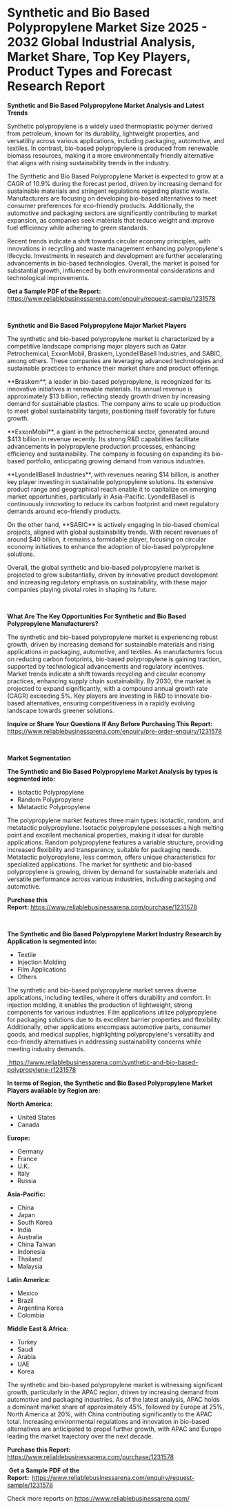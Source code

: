 <p><h1>Synthetic and Bio Based Polypropylene Market Size 2025 - 2032 Global Industrial Analysis, Market Share, Top Key Players, Product Types and Forecast Research Report</h1></p><p><strong>Synthetic and Bio Based Polypropylene Market Analysis and Latest Trends</strong></p>
<p><p>Synthetic polypropylene is a widely used thermoplastic polymer derived from petroleum, known for its durability, lightweight properties, and versatility across various applications, including packaging, automotive, and textiles. In contrast, bio-based polypropylene is produced from renewable biomass resources, making it a more environmentally friendly alternative that aligns with rising sustainability trends in the industry.</p><p>The Synthetic and Bio Based Polypropylene Market is expected to grow at a CAGR of 10.9% during the forecast period, driven by increasing demand for sustainable materials and stringent regulations regarding plastic waste. Manufacturers are focusing on developing bio-based alternatives to meet consumer preferences for eco-friendly products. Additionally, the automotive and packaging sectors are significantly contributing to market expansion, as companies seek materials that reduce weight and improve fuel efficiency while adhering to green standards.</p><p>Recent trends indicate a shift towards circular economy principles, with innovations in recycling and waste management enhancing polypropylene's lifecycle. Investments in research and development are further accelerating advancements in bio-based technologies. Overall, the market is poised for substantial growth, influenced by both environmental considerations and technological improvements.</p></p>
<p><strong>Get a Sample PDF of the Report:&nbsp;</strong> <a href="https://www.reliablebusinessarena.com/enquiry/request-sample/1231578?utm_campaign=2194&utm_medium=2&utm_source=Github&utm_content=ia&utm_term=15022025&utm_id=synthetic-and-bio-based-polypropylene">https://www.reliablebusinessarena.com/enquiry/request-sample/1231578</a></p>
<p>&nbsp;</p>
<p><strong>Synthetic and Bio Based Polypropylene Major Market Players</strong></p>
<p><p>The synthetic and bio-based polypropylene market is characterized by a competitive landscape comprising major players such as Qatar Petrochemical, ExxonMobil, Braskem, LyondellBasell Industries, and SABIC, among others. These companies are leveraging advanced technologies and sustainable practices to enhance their market share and product offerings.</p><p>**Braskem**, a leader in bio-based polypropylene, is recognized for its innovative initiatives in renewable materials. Its annual revenue is approximately $13 billion, reflecting steady growth driven by increasing demand for sustainable plastics. The company aims to scale up production to meet global sustainability targets, positioning itself favorably for future growth.</p><p>**ExxonMobil**, a giant in the petrochemical sector, generated around $413 billion in revenue recently. Its strong R&D capabilities facilitate advancements in polypropylene production processes, enhancing efficiency and sustainability. The company is focusing on expanding its bio-based portfolio, anticipating growing demand from various industries.</p><p>**LyondellBasell Industries**, with revenues nearing $14 billion, is another key player investing in sustainable polypropylene solutions. Its extensive product range and geographical reach enable it to capitalize on emerging market opportunities, particularly in Asia-Pacific. LyondellBasell is continuously innovating to reduce its carbon footprint and meet regulatory demands around eco-friendly products.</p><p>On the other hand, **SABIC** is actively engaging in bio-based chemical projects, aligned with global sustainability trends. With recent revenues of around $40 billion, it remains a formidable player, focusing on circular economy initiatives to enhance the adoption of bio-based polypropylene solutions.</p><p>Overall, the global synthetic and bio-based polypropylene market is projected to grow substantially, driven by innovative product development and increasing regulatory emphasis on sustainability, with these major companies playing pivotal roles in shaping its future.</p></p>
<p>&nbsp;</p>
<p><strong>What Are The Key Opportunities For Synthetic and Bio Based Polypropylene Manufacturers?</strong></p>
<p><p>The synthetic and bio-based polypropylene market is experiencing robust growth, driven by increasing demand for sustainable materials and rising applications in packaging, automotive, and textiles. As manufacturers focus on reducing carbon footprints, bio-based polypropylene is gaining traction, supported by technological advancements and regulatory incentives. Market trends indicate a shift towards recycling and circular economy practices, enhancing supply chain sustainability. By 2030, the market is projected to expand significantly, with a compound annual growth rate (CAGR) exceeding 5%. Key players are investing in R&D to innovate bio-based alternatives, ensuring competitiveness in a rapidly evolving landscape towards greener solutions.</p></p>
<p><strong>Inquire or Share Your Questions If Any Before Purchasing This Report:</strong> <a href="https://www.reliablebusinessarena.com/enquiry/pre-order-enquiry/1231578?utm_campaign=2194&utm_medium=2&utm_source=Github&utm_content=ia&utm_term=15022025&utm_id=synthetic-and-bio-based-polypropylene">https://www.reliablebusinessarena.com/enquiry/pre-order-enquiry/1231578</a></p>
<p>&nbsp;</p>
<p><strong>Market Segmentation</strong></p>
<p><strong>The Synthetic and Bio Based Polypropylene Market Analysis by types is segmented into:</strong></p>
<p><ul><li>Isotactic Polypropylene</li><li>Random Polypropylene</li><li>Metatactic Polypropylene</li></ul></p>
<p><p>The polypropylene market features three main types: isotactic, random, and metatactic polypropylene. Isotactic polypropylene possesses a high melting point and excellent mechanical properties, making it ideal for durable applications. Random polypropylene features a variable structure, providing increased flexibility and transparency, suitable for packaging needs. Metatactic polypropylene, less common, offers unique characteristics for specialized applications. The market for synthetic and bio-based polypropylene is growing, driven by demand for sustainable materials and versatile performance across various industries, including packaging and automotive.</p></p>
<p><strong>Purchase this Report:&nbsp;</strong><a href="https://www.reliablebusinessarena.com/purchase/1231578?utm_campaign=2194&utm_medium=2&utm_source=Github&utm_content=ia&utm_term=15022025&utm_id=synthetic-and-bio-based-polypropylene">https://www.reliablebusinessarena.com/purchase/1231578</a></p>
<p>&nbsp;</p>
<p><strong>The Synthetic and Bio Based Polypropylene Market Industry Research by Application is segmented into:</strong></p>
<p><ul><li>Textile</li><li>Injection Molding</li><li>Film Applications</li><li>Others</li></ul></p>
<p><p>The synthetic and bio-based polypropylene market serves diverse applications, including textiles, where it offers durability and comfort. In injection molding, it enables the production of lightweight, strong components for various industries. Film applications utilize polypropylene for packaging solutions due to its excellent barrier properties and flexibility. Additionally, other applications encompass automotive parts, consumer goods, and medical supplies, highlighting polypropylene's versatility and eco-friendly alternatives in addressing sustainability concerns while meeting industry demands.</p></p>
<p><a href="https://www.reliablebusinessarena.com/synthetic-and-bio-based-polypropylene-r1231578?utm_campaign=2194&utm_medium=2&utm_source=Github&utm_content=ia&utm_term=15022025&utm_id=synthetic-and-bio-based-polypropylene">&nbsp;https://www.reliablebusinessarena.com/synthetic-and-bio-based-polypropylene-r1231578</a></p>
<p><strong>In terms of Region, the Synthetic and Bio Based Polypropylene Market Players available by Region are:</strong></p>
<p>
    <p> <strong> North America: </strong>
        <ul>
            <li>United States</li>
            <li>Canada</li>
        </ul>
        </p> 
    <p> <strong> Europe: </strong>
        <ul>
            <li>Germany</li>
            <li>France</li>
            <li>U.K.</li>
            <li>Italy</li>
            <li>Russia</li>
        </ul>
        </p> 
    <p> <strong> Asia-Pacific: </strong>
        <ul>
            <li>China</li>
            <li>Japan</li>
            <li>South Korea</li>
            <li>India</li>
            <li>Australia</li>
            <li>China Taiwan</li>
            <li>Indonesia</li>
            <li>Thailand</li>
            <li>Malaysia</li>
        </ul>
        </p> 
    <p> <strong> Latin America: </strong>
        <ul>
            <li>Mexico</li>
            <li>Brazil</li>
            <li>Argentina Korea</li>
            <li>Colombia</li>
        </ul>
        </p> 
    <p> <strong> Middle East & Africa: </strong>
        <ul>
            <li>Turkey</li>
            <li>Saudi</li>
            <li>Arabia</li>
            <li>UAE</li>
            <li>Korea</li>
        </ul>
    </p>
    </p>
<p><p>The synthetic and bio-based polypropylene market is witnessing significant growth, particularly in the APAC region, driven by increasing demand from automotive and packaging industries. As of the latest analysis, APAC holds a dominant market share of approximately 45%, followed by Europe at 25%, North America at 20%, with China contributing significantly to the APAC total. Increasing environmental regulations and innovation in bio-based alternatives are anticipated to propel further growth, with APAC and Europe leading the market trajectory over the next decade.</p></p>
<p><strong>Purchase this Report: </strong><a href="https://www.reliablebusinessarena.com/purchase/1231578?utm_campaign=2194&utm_medium=2&utm_source=Github&utm_content=ia&utm_term=15022025&utm_id=synthetic-and-bio-based-polypropylene">https://www.reliablebusinessarena.com/purchase/1231578</a></p>
<p>&nbsp;<strong>Get a Sample PDF of the Report:&nbsp;&nbsp;</strong><a href="https://www.reliablebusinessarena.com/enquiry/request-sample/1231578?utm_campaign=2194&utm_medium=2&utm_source=Github&utm_content=ia&utm_term=15022025&utm_id=synthetic-and-bio-based-polypropylene">https://www.reliablebusinessarena.com/enquiry/request-sample/1231578</a></p>
<p><strong></strong></p>
<p>Check more reports on <a href="https://www.reliablebusinessarena.com/?utm_campaign=2194&utm_medium=2&utm_source=Github&utm_content=ia&utm_term=15022025&utm_id=synthetic-and-bio-based-polypropylene">https://www.reliablebusinessarena.com/</a></p>